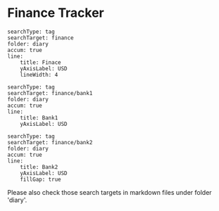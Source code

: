 # Finance Tracker

``` tracker
searchType: tag
searchTarget: finance
folder: diary
accum: true
line:
    title: Finace
    yAxisLabel: USD
    lineWidth: 4
```


``` tracker
searchType: tag
searchTarget: finance/bank1
folder: diary
accum: true
line:
    title: Bank1
    yAxisLabel: USD
```


``` tracker
searchType: tag
searchTarget: finance/bank2
folder: diary
accum: true
line:
    title: Bank2
    yAxisLabel: USD
    fillGap: true
```

Please also check those search targets in markdown files under folder 'diary'.